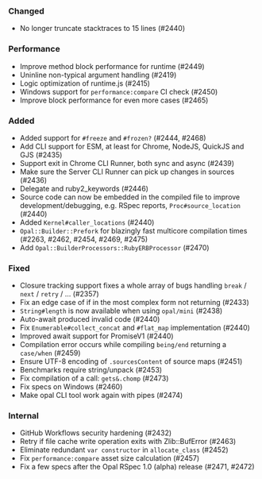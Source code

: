 <!--
### Internal
### Changed
### Added
### Removed
### Deprecated
### Performance
### Fixed
-->

### Changed

- No longer truncate stacktraces to 15 lines (#2440)

### Performance

- Improve method block performance for runtime (#2449)
- Uninline non-typical argument handling (#2419)
- Logic optimization of runtime.js (#2415)
- Windows support for `performance:compare` CI check (#2450)
- Improve block performance for even more cases (#2465)

### Added

- Added support for `#freeze` and `#frozen?` (#2444, #2468)
- Add CLI support for ESM, at least for Chrome, NodeJS, QuickJS and GJS (#2435)
- Support exit in Chrome CLI Runner, both sync and async (#2439)
- Make sure the Server CLI Runner can pick up changes in sources (#2436)
- Delegate and ruby2_keywords (#2446)
- Source code can now be embedded in the compiled file to improve development/debugging, e.g. RSpec reports, `Proc#source_location` (#2440)
- Added `Kernel#caller_locations` (#2440)
- `Opal::Builder::Prefork` for blazingly fast multicore compilation times (#2263, #2462, #2454, #2469, #2475)
- Add `Opal::BuilderProcessors::RubyERBProcessor` (#2470)

### Fixed

- Closure tracking support fixes a whole array of bugs handling `break` / `next` / `retry` / … (#2357)
- Fix an edge case of if in the most complex form not returning (#2433)
- `String#length` is now available when using `opal/mini` (#2438)
- Auto-await produced invalid code (#2440)
- Fix `Enumerable#collect_concat` and `#flat_map` implementation (#2440)
- Improved await support for PromiseV1 (#2440)
- Compilation error occurs while compiling `being/end` returning a `case/when` (#2459)
- Ensure UTF-8 encoding of `.sourcesContent` of source maps (#2451)
- Benchmarks require string/unpack (#2453)
- Fix compilation of a call: `gets&.chomp` (#2473)
- Fix specs on Windows (#2460)
- Make opal CLI tool work again with pipes (#2474)

### Internal

- GitHub Workflows security hardening (#2432)
- Retry if file cache write operation exits with Zlib::BufError (#2463)
- Eliminate redundant `var constructor` in `allocate_class` (#2452)
- Fix `performance:compare` asset size calculation (#2457)
- Fix a few specs after the Opal RSpec 1.0 (alpha) release (#2471, #2472)
